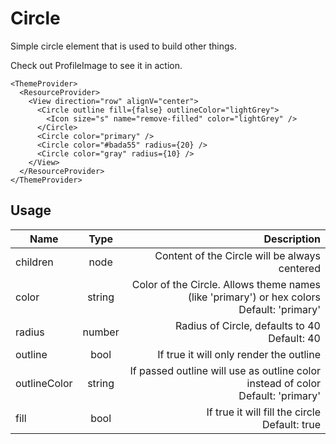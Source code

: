 <!-- 
This is an auto-generated markdown. 
You can change it in "src/atoms/Circle.jsx" and run build:docs to update this file.
-->
# Circle
Simple circle element that is used to build other things.

Check out ProfileImage to see it in action.

```example
<ThemeProvider>
  <ResourceProvider>
    <View direction="row" alignV="center">
      <Circle outline fill={false} outlineColor="lightGrey">
        <Icon size="s" name="remove-filled" color="lightGrey" />
      </Circle>
      <Circle color="primary" />
      <Circle color="#bada55" radius={20} />
      <Circle color="gray" radius={10} />
    </View>
  </ResourceProvider>
</ThemeProvider>
```
## Usage
| Name        | Type           | Description  |
| ----------- |:--------------:| ------------:|
|children|node|Content of the Circle will be always centered
|color|string|Color of the Circle. Allows theme names (like 'primary') or hex colors<br>Default: 'primary'
|radius|number|Radius of Circle, defaults to 40<br>Default: 40
|outline|bool|If true it will only render the outline
|outlineColor|string|If passed outline will use as outline color instead of color<br>Default: 'primary'
|fill|bool|If true it will fill the circle<br>Default: true
